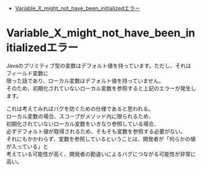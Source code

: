 <!-- TOC START min:1 max:3 link:true asterisk:false update:true -->
- [Variable_X_might_not_have_been_initializedエラー](#variable_x_might_not_have_been_initializedエラー)
<!-- TOC END -->


# Variable_X_might_not_have_been_initializedエラー

Javaのプリミティブ型の変数はデフォルト値を持っています。ただし、それはフィールド変数に  
限った話であり、ローカル変数はデフォルト値を持っていません。  
そのため、初期化されていないローカル変数を参照すると上記のエラーが発生します。

これは考えてみればバグを防ぐための仕様であると思われる。  
ローカル変数の場合、スコープがメソッド内に限られるため、  
初期化されていないローカル変数をいきなり参照している場合、  
必ずデフォルト値が取得されるため、そもそも変数を参照する必要がない。  
それにもかかわらず、変数を参照しているということは、開発者が「何らかの値が入っている」と  
考えている可能性が高く、開発者の勘違いによるバグにつながる可能性が非常に高い。
